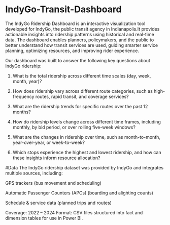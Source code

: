 # IndyGo-Transit-Dashboard


The IndyGo Ridership Dashboard is an interactive visualization tool developed for IndyGo, the public transit agency in Indianapolis.It provides actionable insights into ridership patterns using historical and real-time data. The dashboard enables planners, policymakers, and the public to better understand how transit services are used, guiding smarter service planning, optimizing resources, and improving rider experience.


Our dashboard was built to answer the following key questions about IndyGo ridership:

1. What is the total ridership across different time scales (day, week, month, year)?

2. How does ridership vary across different route categories, such as high-frequency routes, rapid transit, and coverage services?

3. What are the ridership trends for specific routes over the past 12 months?

4. How do ridership levels change across different time frames, including monthly, by bid period, or over rolling five-week windows?

5. What are the changes in ridership over time, such as month-to-month, year-over-year, or week-to-week?

6. Which stops experience the highest and lowest ridership, and how can these insights inform resource allocation?


#Data
The IndyGo ridership dataset was provided by IndyGo and integrates multiple sources, including:

GPS trackers (bus movement and scheduling)

Automatic Passenger Counters (APCs) (boarding and alighting counts)

Schedule & service data (planned trips and routes)

Coverage: 2022 – 2024
Format: CSV files structured into fact and dimension tables for use in Power BI.
